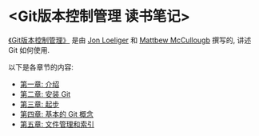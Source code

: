 # <Git版本控制管理 读书笔记> #

[《Git版本控制管理》]() 是由 [Jon Loeliger]() 和 [Mattbew McCullougb]() 撰写的, 讲述 Git 如何使用.

以下是各章节的内容:

- [第一章: 介绍](./chapter01.md)
- [第二章: 安装 Git](./chapter02.md)
- [第三章: 起步](./chapter03.md)
- [第四章: 基本的 Git 概念](./chapter04.md)
- [第五章: 文件管理和索引](./chapter05.md)
